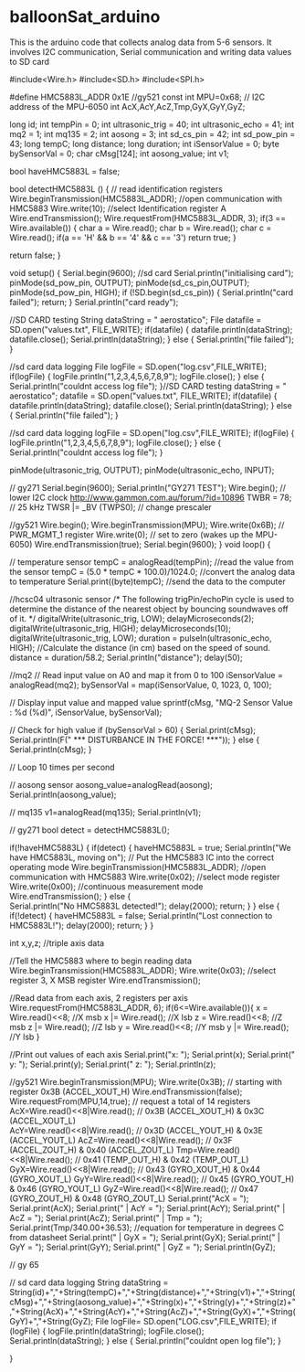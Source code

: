 balloonSat_arduino
==================

This is the arduino code that collects analog data from 5-6 sensors. It involves I2C communication, Serial communication and writing data values to SD card

#include<Wire.h>
#include<SD.h>
#include<SPI.h>

#define HMC5883L_ADDR 0x1E
//gy521
const int MPU=0x68;  // I2C address of the MPU-6050
int AcX,AcY,AcZ,Tmp,GyX,GyY,GyZ;

long id;
int tempPin         =  0;
int ultrasonic_trig = 40;
int ultrasonic_echo = 41;
int mq2             =  1;
int mq135           =  2;
int aosong          =  3;
int sd_cs_pin       = 42;
int sd_pow_pin      = 43;
long tempC;
long distance;
long duration;
int iSensorValue    =  0; 
byte bySensorVal    =  0;
char cMsg[124];
int aosong_value;
int v1;

bool haveHMC5883L = false;

bool detectHMC5883L ()
{
  // read identification registers
  Wire.beginTransmission(HMC5883L_ADDR); //open communication with HMC5883
  Wire.write(10); //select Identification register A
  Wire.endTransmission();
  Wire.requestFrom(HMC5883L_ADDR, 3);
  if(3 == Wire.available()) {
    char a = Wire.read();
    char b = Wire.read();
    char c = Wire.read();
    if(a == 'H' && b == '4' && c == '3')
      return true;
  }

  return false;
}


void setup() 
{
  Serial.begin(9600);
  //sd card
  Serial.println("initialising card");
  pinMode(sd_pow_pin, OUTPUT);
  pinMode(sd_cs_pin,OUTPUT);
  pinMode(sd_pow_pin, HIGH);
  if (!SD.begin(sd_cs_pin))
  {
    Serial.println("card failed");
    return;
  }
  Serial.println("card ready");
  
  //SD CARD testing
  String dataString = " aerostatico";
  File datafile = SD.open("values.txt", FILE_WRITE);
  if(datafile)
  {
    datafile.println(dataString);
    datafile.close();
    Serial.println(dataString);
  }
  else
  {
    Serial.println("file failed");
  }
  
  //sd card data logging
  File logFile = SD.open("log.csv",FILE_WRITE);
  if(logFile)
  {
    logFile.println("1,2,3,4,5,6,7,8,9");
    logFile.close();
  }
  else
  {
    Serial.println("couldnt access log file");
  }//SD CARD testing
  dataString = " aerostatico";
  datafile = SD.open("values.txt", FILE_WRITE);
  if(datafile)
  {
    datafile.println(dataString);
    datafile.close();
    Serial.println(dataString);
  }
  else
  {
    Serial.println("file failed");
  }
  
  //sd card data logging
   logFile = SD.open("log.csv",FILE_WRITE);
  if(logFile)
  {
    logFile.println("1,2,3,4,5,6,7,8,9");
    logFile.close();
  }
  else
  {
    Serial.println("couldnt access log file");
  }
  
  
  pinMode(ultrasonic_trig, OUTPUT);
  pinMode(ultrasonic_echo, INPUT);
  
  // gy271
   Serial.begin(9600);
  Serial.println("GY271 TEST");
  Wire.begin();
  // lower I2C clock http://www.gammon.com.au/forum/?id=10896
  TWBR = 78;  // 25 kHz 
  TWSR |= _BV (TWPS0);  // change prescaler 
  
  //gy521
  Wire.begin();
  Wire.beginTransmission(MPU);
  Wire.write(0x6B);  // PWR_MGMT_1 register
  Wire.write(0);     // set to zero (wakes up the MPU-6050)
  Wire.endTransmission(true);
  Serial.begin(9600);
}
 void loop()
{ 
     
  
  
  // temperature sensor
tempC = analogRead(tempPin);           //read the value from the sensor
tempC = (5.0 * tempC * 100.0)/1024.0;  //convert the analog data to temperature
Serial.print((byte)tempC);             //send the data to the computer

//hcsc04 ultrasonic sensor
/* The following trigPin/echoPin cycle is used to determine the
 distance of the nearest object by bouncing soundwaves off of it. */ 
 digitalWrite(ultrasonic_trig, LOW); 
 delayMicroseconds(2); 
 digitalWrite(ultrasonic_trig, HIGH);
 delayMicroseconds(10); 
 digitalWrite(ultrasonic_trig, LOW);
 duration = pulseIn(ultrasonic_echo, HIGH);
 //Calculate the distance (in cm) based on the speed of sound.
 distance = duration/58.2;
 Serial.println("distance");
 delay(50);
 
 //mq2
  // Read input value on A0 and map it from 0 to 100
  iSensorValue = analogRead(mq2);
  bySensorVal = map(iSensorValue, 0, 1023, 0, 100);
  
  // Display input value and mapped value
  sprintf(cMsg, "MQ-2 Sensor Value : %d (%d)", iSensorValue, bySensorVal);

  // Check for high value
  if (bySensorVal > 60) {
    Serial.print(cMsg);
    Serial.println(F(" *** DISTURBANCE IN THE FORCE! ***"));
  }
  else {
    Serial.println(cMsg);
  }
 
  // Loop 10 times per second
  
 // aosong sensor
aosong_value=analogRead(aosong);
Serial.println(aosong_value);

// mq135
v1=analogRead(mq135);
Serial.println(v1);

// gy271
bool detect = detectHMC5883L();

  if(!haveHMC5883L) 
  {
    if(detect) 
    {
      haveHMC5883L = true;
      Serial.println("We have HMC5883L, moving on");
      // Put the HMC5883 IC into the correct operating mode
      Wire.beginTransmission(HMC5883L_ADDR); //open communication with HMC5883
      Wire.write(0x02); //select mode register
      Wire.write(0x00); //continuous measurement mode
      Wire.endTransmission();
    }
    else
    {  
      Serial.println("No HMC5883L detected!");
      delay(2000);
      return;
    }
  }
  else
  {
    if(!detect) {
      haveHMC5883L = false;
      Serial.println("Lost connection to HMC5883L!");
      delay(2000);
      return;
    }
  }
  
  int x,y,z; //triple axis data

  //Tell the HMC5883 where to begin reading data
  Wire.beginTransmission(HMC5883L_ADDR);
  Wire.write(0x03); //select register 3, X MSB register
  Wire.endTransmission();

 //Read data from each axis, 2 registers per axis
  Wire.requestFrom(HMC5883L_ADDR, 6);
  if(6<=Wire.available()){
    x = Wire.read()<<8; //X msb
    x |= Wire.read(); //X lsb
    z = Wire.read()<<8; //Z msb
    z |= Wire.read(); //Z lsb
    y = Wire.read()<<8; //Y msb
    y |= Wire.read(); //Y lsb
  }
  
  //Print out values of each axis
  Serial.print("x: ");
  Serial.print(x);
  Serial.print("  y: ");
  Serial.print(y);
  Serial.print("  z: ");
  Serial.println(z);
  
  //gy521
   Wire.beginTransmission(MPU);
      Wire.write(0x3B);  // starting with register 0x3B (ACCEL_XOUT_H)
      Wire.endTransmission(false);
      Wire.requestFrom(MPU,14,true);  // request a total of 14 registers
      AcX=Wire.read()<<8|Wire.read();  // 0x3B (ACCEL_XOUT_H) & 0x3C (ACCEL_XOUT_L)    
      AcY=Wire.read()<<8|Wire.read();  // 0x3D (ACCEL_YOUT_H) & 0x3E (ACCEL_YOUT_L)
      AcZ=Wire.read()<<8|Wire.read();  // 0x3F (ACCEL_ZOUT_H) & 0x40 (ACCEL_ZOUT_L)
      Tmp=Wire.read()<<8|Wire.read();  // 0x41 (TEMP_OUT_H) & 0x42 (TEMP_OUT_L)
      GyX=Wire.read()<<8|Wire.read();  // 0x43 (GYRO_XOUT_H) & 0x44 (GYRO_XOUT_L)
      GyY=Wire.read()<<8|Wire.read();  // 0x45 (GYRO_YOUT_H) & 0x46 (GYRO_YOUT_L)
      GyZ=Wire.read()<<8|Wire.read();  // 0x47 (GYRO_ZOUT_H) & 0x48 (GYRO_ZOUT_L)
      Serial.print("AcX = "); Serial.print(AcX);
      Serial.print(" | AcY = "); Serial.print(AcY);
      Serial.print(" | AcZ = "); Serial.print(AcZ);
      Serial.print(" | Tmp = "); Serial.print(Tmp/340.00+36.53);  //equation for temperature in degrees C from datasheet
      Serial.print(" | GyX = "); Serial.print(GyX);
      Serial.print(" | GyY = "); Serial.print(GyY);
      Serial.print(" | GyZ = "); Serial.println(GyZ);
  
  // gy 65

// sd card data logging
 String dataString = String(id)+","+String(tempC)+","+String(distance)+","+String(v1)+","+String(cMsg)+","+String(aosong_value)+","+String(x)+","+String(y)+","+String(z)+","+String(AcX)+","+String(AcY)+","+String(AcZ)+","+String(GyX)+","+String(GyY)+","+String(GyZ);
 File logFile= SD.open("LOG.csv",FILE_WRITE);
 if (logFile)
 {
   logFile.println(dataString);
   logFile.close();
   Serial.println(dataString);
 }
else
{
  Serial.println("couldnt open log file");
}

}




  
